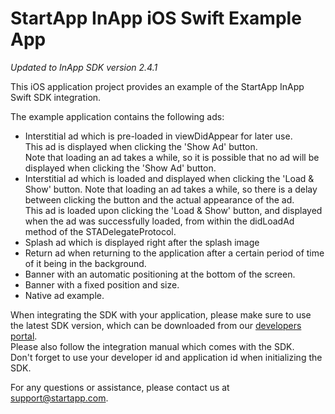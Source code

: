 StartApp InApp iOS Swift Example App
====================================

*Updated to InApp SDK version 2.4.1*

This iOS application project provides an example of the StartApp InApp Swift SDK integration.

The example application contains the following ads:
* Interstitial ad which is pre-loaded in viewDidAppear for later use.  
This ad is displayed when clicking the 'Show Ad' button.  
Note that loading an ad takes a while, so it is possible that no ad will be displayed when clicking the 'Show Ad' button.
* Interstitial ad which is loaded and displayed when clicking the 'Load & Show' button.
Note that loading an ad takes a while, so there is a delay between clicking the button and the actual appearance of the ad.  
This ad is loaded upon clicking the 'Load & Show' button, and displayed when the ad was successfully loaded, from within the didLoadAd method of the STADelegateProtocol.
* Splash ad which is displayed right after the splash image
* Return ad when returning to the application after a certain period of time of it being in the background.
* Banner with an automatic positioning at the bottom of the screen.
* Banner with a fixed position and size.
* Native ad example.

When integrating the SDK with your application, please make sure to use the latest SDK version, which can be downloaded from our [developers portal](https://developers.startapp.com).  
Please also follow the integration manual which comes with the SDK.  
Don't forget to use your developer id and application id when initializing the SDK.  


For any questions or assistance, please contact us at support@startapp.com.

[StartApp]: http://www.startapp.com